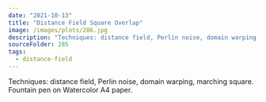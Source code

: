 ```yaml
---
date: "2021-10-13"
title: "Distance Field Square Overlap"
image: /images/plots/286.jpg
description: "Techniques: distance field, Perlin noise, domain warping, marching square. Fountain pen on Watercolor A4 paper."
sourceFolder: 285
tags:
  - distance-field
---
```


Techniques: distance field, Perlin noise, domain warping, marching square. Fountain pen on Watercolor A4 paper.
